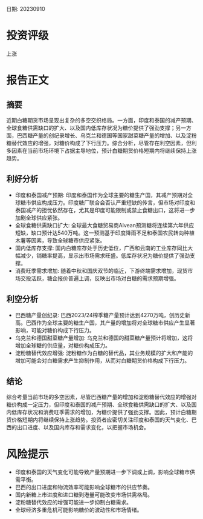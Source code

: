
日期: 20230910

# 投资评级

上涨

# 报告正文

## 摘要

近期白糖期货市场呈现出复杂的多空交织格局。一方面，印度和泰国的减产预期、全球食糖供需缺口的扩大、以及国内低库存状况为糖价提供了强劲支撑；另一方面，巴西糖产量的创纪录增长、乌克兰和德国等国家甜菜糖产量的增加、以及淀粉糖替代效应的增强，对糖价构成了下行压力。综合分析，尽管存在利空因素，但利多因素在当前市场环境下占据主导地位，预计白糖期货价格短期内将继续保持上涨趋势。

## 利好分析

* 印度和泰国减产预期: 印度和泰国作为全球主要的糖生产国，其减产预期对全球糖市供应构成压力。印度糖厂联合会否认严重短缺的传言，但市场对印度和泰国减产的担忧依然存在，尤其是印度可能限制或禁止食糖出口，这将进一步加剧全球供应紧张。
* 全球食糖供需缺口扩大: 全球最大食糖贸易商Alvean预测糖将连续第六年供应短缺，缺口预计达540万吨。这一预测基于印度降雨不足和泰国农民转向种植木薯等因素，导致全球糖市供应紧张。
* 国内低库存支撑: 国内白糖库存处于历史低位，广西和云南的工业库存同比大幅减少，销糖率提高，显示出市场需求旺盛。低库存状况为糖价提供了强劲支撑。
* 消费旺季需求增加: 随着中秋和国庆双节的临近，下游终端需求增加，现货市场交投活跃，糖企报价普遍上调，反映出市场对白糖的需求预期增强。

## 利空分析

* 巴西糖产量创纪录: 巴西2023/24榨季糖产量预计达到4270万吨，创历史新高。巴西作为全球主要的糖生产国，其产量的增加将对全球糖市供应产生显著影响，可能对糖价构成下行压力。
* 乌克兰和德国甜菜糖产量增加: 乌克兰和德国的甜菜糖产量预计将增加，这将增加全球糖的供应量，对糖价构成压力。
* 淀粉糖替代效应增强: 淀粉糖作为白糖的替代品，其业务规模的扩大和产能的增加可能会对白糖需求产生抑制作用，从而对白糖期货价格构成下行压力。

## 结论

综合考量当前市场的多空因素，尽管巴西糖产量的增加和淀粉糖替代效应的增强对糖价构成一定压力，但印度和泰国的减产预期、全球食糖供需缺口的扩大、以及国内低库存状况和消费旺季需求的增加，为糖价提供了强劲支撑。因此，预计白糖期货价格短期内将继续保持上涨趋势。投资者应密切关注印度和泰国的天气变化、巴西的出口进度、以及国内库存和需求变化，以把握市场机会。

# 风险提示

* 印度和泰国的天气变化可能导致产量预期进一步下调或上调，影响全球糖市供需平衡。
* 巴西的出口进度和物流效率可能影响全球糖市的供应节奏。
* 国内新糖上市进度和进口糖到港量可能改变市场供需格局。
* 淀粉糖替代效应的增强可能进一步抑制白糖需求。
* 全球经济多重危机可能影响糖价的波动性和市场情绪。
